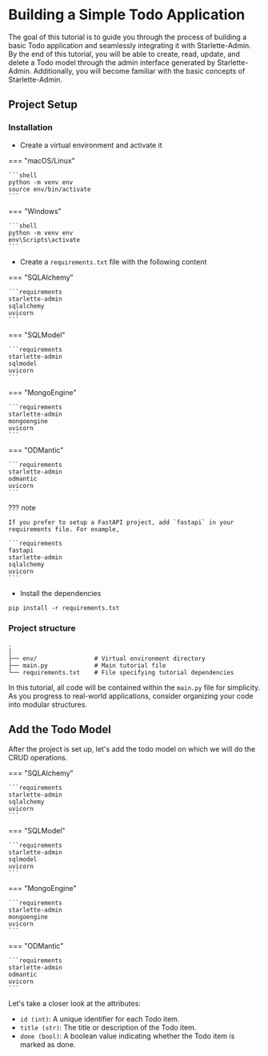 # Building a Simple Todo Application

The goal of this tutorial is to guide you through the process of building a basic Todo application and seamlessly
integrating it with Starlette-Admin. By the end of this tutorial, you will be able to create, read, update, and delete
a Todo model through the admin interface generated by Starlette-Admin. Additionally, you will become familiar with the
basic concepts of Starlette-Admin.

## Project Setup

### Installation

* Create a virtual environment and activate it

=== "macOS/Linux"

    ```shell
    python -m venv env
    source env/bin/activate
    ```

=== "Windows"

    ```shell
    python -m venv env
    env\Scripts\activate
    ```

* Create a `requirements.txt` file with the following content

=== "SQLAlchemy"

    ```requirements
    starlette-admin
    sqlalchemy
    uvicorn
    ```

=== "SQLModel"

    ```requirements
    starlette-admin
    sqlmodel
    uvicorn
    ```

=== "MongoEngine"

    ```requirements
    starlette-admin
    mongoengine
    uvicorn
    ```

=== "ODMantic"

    ```requirements
    starlette-admin
    odmantic
    uvicorn
    ```

??? note

    If you prefer to setup a FastAPI project, add `fastapi` in your requirements file. For example,

    ```requirements
    fastapi
    starlette-admin
    sqlalchemy
    uvicorn
    ```

* Install the dependencies

```shell
pip install -r requirements.txt
```

### Project structure

    .
    │
    ├── env/                # Virtual environment directory
    ├── main.py             # Main tutorial file
    └── requirements.txt    # File specifying tutorial dependencies

In this tutorial, all code will be contained within the `main.py` file for simplicity. As you progress to real-world
applications, consider organizing your code into modular structures.

## Add the Todo Model

After the project is set up, let's add the todo model on which we will do the CRUD operations.

=== "SQLAlchemy"

    ```requirements
    starlette-admin
    sqlalchemy
    uvicorn
    ```

=== "SQLModel"

    ```requirements
    starlette-admin
    sqlmodel
    uvicorn
    ```

=== "MongoEngine"

    ```requirements
    starlette-admin
    mongoengine
    uvicorn
    ```

=== "ODMantic"

    ```requirements
    starlette-admin
    odmantic
    uvicorn
    ```

Let's take a closer look at the attributes:

- `id (int)`: A unique identifier for each Todo item.
- `title (str)`: The title or description of the Todo item.
- `done (bool)`: A boolean value indicating whether the Todo item is marked as done.
